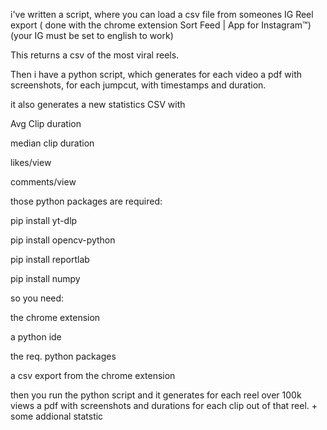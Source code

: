 i've written a script, where you can load a csv file from someones IG Reel export  ( done with the chrome extension Sort Feed | App for Instagram™) (your IG must be set to english to work)



This returns a csv of the most viral reels.



Then i have a python script, which generates for each video a pdf with screenshots, for each jumpcut, with timestamps and duration.



it also generates a new statistics CSV with

Avg Clip duration 

median clip duration

likes/view

comments/view





those python packages are required:

pip install yt-dlp

pip install opencv-python

pip install reportlab

pip install numpy



so you need:

the chrome extension

a python ide

the req. python packages

a csv export from the chrome extension



then you run the python script and it generates for each reel over 100k views a pdf with screenshots and durations for each clip out of that reel. + some addional statstic



